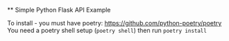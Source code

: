 ** Simple Python Flask API Example

To install - you must have poetry: https://github.com/python-poetry/poetry
You need a poetry shell setup (`poetry shell`) then run `poetry install`
